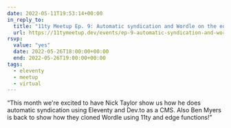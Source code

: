 ```yaml
---
date: 2022-05-11T19:53:14+00:00
in_reply_to:
  title: "11ty Meetup Ep. 9: Automatic syndication and Wordle on the edge"
  url: https://11tymeetup.dev/events/ep-9-automatic-syndication-and-wordle-on-the-edge/
rsvp:
  value: "yes"
  date: 2022-05-26T18:00:00+00:00
  end: 2022-05-26T19:00:00+00:00
tags:
  - eleventy
  - meetup
  - virtual
---
```


<q>This month we're excited to have Nick Taylor show us how he does automatic syndication using Eleventy and Dev.to as a CMS. Also Ben Myers is back to show how they cloned Wordle using 11ty and edge functions!</q>
